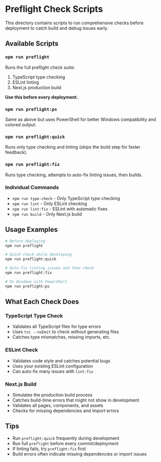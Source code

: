 # Preflight Check Scripts

This directory contains scripts to run comprehensive checks before deployment to catch build and debug issues early.

## Available Scripts

### `npm run preflight`

Runs the full preflight check suite:

1. TypeScript type checking
2. ESLint linting
3. Next.js production build

**Use this before every deployment.**

### `npm run preflight:ps`

Same as above but uses PowerShell for better Windows compatibility and colored output.

### `npm run preflight:quick`

Runs only type checking and linting (skips the build step for faster feedback).

### `npm run preflight:fix`

Runs type checking, attempts to auto-fix linting issues, then builds.

### Individual Commands

-   `npm run type-check` - Only TypeScript type checking
-   `npm run lint` - Only ESLint checking
-   `npm run lint:fix` - ESLint with automatic fixes
-   `npm run build` - Only Next.js build

## Usage Examples

```bash
# Before deploying
npm run preflight

# Quick check while developing
npm run preflight:quick

# Auto-fix linting issues and then check
npm run preflight:fix

# On Windows with PowerShell
npm run preflight:ps
```

## What Each Check Does

### TypeScript Type Check

-   Validates all TypeScript files for type errors
-   Uses `tsc --noEmit` to check without generating files
-   Catches type mismatches, missing imports, etc.

### ESLint Check

-   Validates code style and catches potential bugs
-   Uses your existing ESLint configuration
-   Can auto-fix many issues with `lint:fix`

### Next.js Build

-   Simulates the production build process
-   Catches build-time errors that might not show in development
-   Validates all pages, components, and assets
-   Checks for missing dependencies and import errors

## Tips

-   Run `preflight:quick` frequently during development
-   Run full `preflight` before every commit/deployment
-   If linting fails, try `preflight:fix` first
-   Build errors often indicate missing dependencies or import issues
